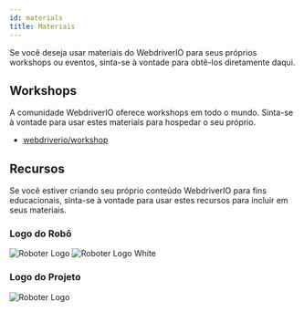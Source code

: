 ```yaml
---
id: materials
title: Materiais
---
```


Se você deseja usar materiais do WebdriverIO para seus próprios workshops ou eventos, sinta-se à vontade para obtê-los diretamente daqui.

## Workshops

A comunidade WebdriverIO oferece workshops em todo o mundo. Sinta-se à vontade para usar estes materiais para hospedar o seu próprio.

- [webdriverio/workshop](https://github.com/webdriverio/workshop)

## Recursos

Se você estiver criando seu próprio conteúdo WebdriverIO para fins educacionais, sinta-se à vontade para usar estes recursos para incluir em seus materiais.

### Logo do Robô

![Roboter Logo](/img/materials/robot.svg "Roboter Logo")
![Roboter Logo White](/img/materials/robot-white.svg "Roboter Logo White")

### Logo do Projeto

![Roboter Logo](/img/materials/logo.svg "Project Logo")